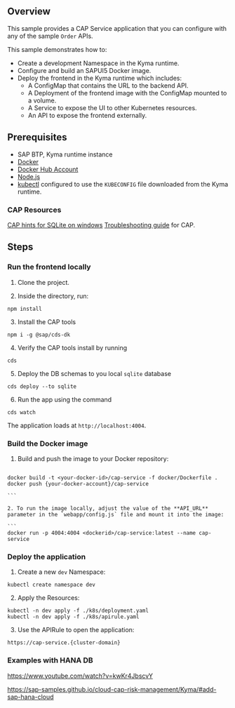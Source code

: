 ## Overview

This sample provides a CAP Service application that you can configure with any of the sample `Order` APIs.

This sample demonstrates how to:

- Create a development Namespace in the Kyma runtime.
- Configure and build an SAPUI5 Docker image.
- Deploy the frontend in the Kyma runtime which includes:
  - A ConfigMap that contains the URL to the backend API.
  - A Deployment of the frontend image with the ConfigMap mounted to a volume.
  - A Service to expose the UI to other Kubernetes resources.
  - An API to expose the frontend externally.

## Prerequisites

- SAP BTP, Kyma runtime instance
- [Docker](https://www.docker.com/)
- [Docker Hub Account](https://hub.docker.com/signup)
- [Node.js](https://nodejs.org/en/)
- [kubectl](https://kubernetes.io/docs/tasks/tools/install-kubectl/) configured to use the `KUBECONFIG` file downloaded from the Kyma runtime.

### CAP Resources

[CAP hints for SQLite on windows](https://cap.cloud.sap/docs/resources/troubleshooting#how-do-i-install-sqlite-on-windows)
[Troubleshooting guide](https://cap.cloud.sap/docs/resources/troubleshooting#npm-installation) for CAP.

## Steps

### Run the frontend locally

1. Clone the project.

2. Inside the directory, run:

```
npm install
```

3. Install the CAP tools

```Shell/Bash
npm i -g @sap/cds-dk
```

4. Verify the CAP tools install by running

```Shell/Bash
cds
```

5. Deploy the DB schemas to you local `sqlite` database

```Shell/Bash
cds deploy --to sqlite
```

6. Run the app using the command

```Shell/Bash
cds watch
```

The application loads at `http://localhost:4004`.

### Build the Docker image

1. Build and push the image to your Docker repository:

````

docker build -t <your-docker-id>/cap-service -f docker/Dockerfile .
docker push {your-docker-account}/cap-service

```

2. To run the image locally, adjust the value of the **API_URL** parameter in the `webapp/config.js` file and mount it into the image:

```
docker run -p 4004:4004 <dockerid>/cap-service:latest --name cap-service
````

### Deploy the application

1. Create a new `dev` Namespace:

```shell script
kubectl create namespace dev
```

2. Apply the Resources:

```shell script
kubectl -n dev apply -f ./k8s/deployment.yaml
kubectl -n dev apply -f ./k8s/apirule.yaml
```

3. Use the APIRule to open the application:

```
https://cap-service.{cluster-domain}
```

### Examples with HANA DB

https://www.youtube.com/watch?v=kwKr4JbscvY

https://sap-samples.github.io/cloud-cap-risk-management/Kyma/#add-sap-hana-cloud
